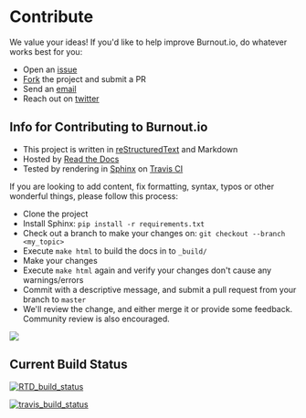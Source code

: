 Contribute
==========

We value your ideas! If you'd like to help improve Burnout.io, do whatever works best for you:

- Open an [issue][1]
- [Fork][2] the project and submit a PR
- Send an [email][3]
- Reach out on [twitter][4]

Info for Contributing to Burnout.io
-----------------------------------

- This project is written in [reStructuredText][5] and Markdown
- Hosted by [Read the Docs][6]
- Tested by rendering in [Sphinx][7] on [Travis CI][8]

If you are looking to add content, fix formatting, syntax, typos or
other wonderful things, please follow this process:

- Clone the project
- Install Sphinx: `pip install -r requirements.txt`
- Check out a branch to make your changes on: `git checkout --branch <my_topic>`
- Execute `make html` to build the docs in to `_build/`
- Make your changes
- Execute `make html` again and verify your changes don't cause any warnings/errors
- Commit with a descriptive message, and submit a pull request from your branch to `master`
- We'll review the change, and either merge it or provide some feedback. Community review is also encouraged.

[![](https://badges.gitter.im/Join%20Chat.svg)][9]

Current Build Status
--------------------

[![RTD_build_status](http://burnoutio.readthedocs.org/en/latest/?badge=latest)][10]

[![travis_build_status](https://travis-ci.org/reignite/burnout.io.svg )][11]

<!-- Links -->

[1]: https://github.com/reignite/burnout.io/issues/new
[2]: https://github.com/reignite/burnout.io/fork
[3]: mailto:bemosior+burnoutio@gmail.com
[4]: https://twitter.com/BenjaminMosior
[5]: http://docutils.sourceforge.net/docs/user/rst/quickstart.html
[6]: http://readthedocs.org/
[7]: http://sphinx-doc.org/
[8]: https://travis-ci.org
[9]: https://gitter.im/reignite/burnout.io
[10]: https://burnout.io/en/latest/resources.html
[11]: https://travis-ci.org/reignite/burnout.io